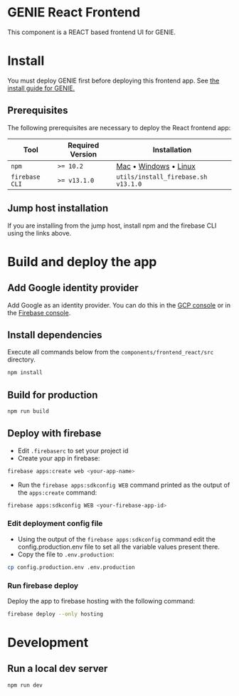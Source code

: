 # GENIE React Frontend
This component is a REACT based frontend UI for GENIE.

# Install

You must deploy GENIE first before deploying this frontend app.  See [the install guide for GENIE.](../../INSTALL.md)

## Prerequisites

The following prerequisites are necessary to deploy the React frontend app:


| Tool                | Required Version | Installation                                                                                                                                                                                        |
|---------------------|------------------|-----------------------------------------------------------------------------------------------------------------------------------------------------------------------------------------------------|
| `npm`               | `>= 10.2`        | [Mac](https://nodejs.org/en/download/) • [Windows](https://nodejs.org/en/download/) • [Linux](https://nodejs.org/en/download/package-manager/) |
| `firebase CLI`      | `>= v13.1.0`     | `utils/install_firebase.sh v13.1.0` |

## Jump host installation
If you are installing from the jump host, install npm and the firebase CLI using the links above.

# Build and deploy the app

## Add Google identity provider

Add Google as an identity provider.  You can do this in the [GCP console](https://console.cloud.google.com/customer-identity/providers?referrer=search&project=[your-project-id]) or in the [Firebase console](https://firebase.corp.google.com/project/your-project-id/authentication/providers). 


## Install dependencies
Execute all commands below from the `components/frontend_react/src` directory.

```bash
npm install
```

## Build for production

```bash
npm run build
```

## Deploy with firebase

- Edit `.firebaserc` to set your project id
- Create your app in firebase:
```bash
firebase apps:create web <your-app-name>
```

- Run the `firebase apps:sdkconfig WEB` command printed as the output of the `apps:create` command:
```bash
firebase apps:sdkconfig WEB <your-firebase-app-id>
```

### Edit deployment config file
- Using the output of the `firebase apps:sdkconfig` command edit the config.production.env file to set all the variable values present there.
- Copy the file to `.env.production`:
```bash
cp config.production.env .env.production
```

### Run firebase deploy
Deploy the app to firebase hosting with the following command:

```bash
firebase deploy --only hosting
```

# Development

## Run a local dev server

```bash
npm run dev
```

